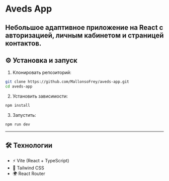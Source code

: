 # Aveds App

Небольшое адаптивное приложение на React с авторизацией, личным кабинетом и страницей контактов.
---
## ⚙️ Установка и запуск

1. Клонировать репозиторий:
```bash
git clone https://github.com/MallonsoFrey/aveds-app.git
cd aveds-app
```
2. Установить зависимости:
```bash
npm install
```
3. Запустить:
```bash
npm run dev
```
---
## 🛠️ Технологии
- ⚡ Vite (React + TypeScript)
- 🎨 Tailwind CSS
- 🌍 React Router

